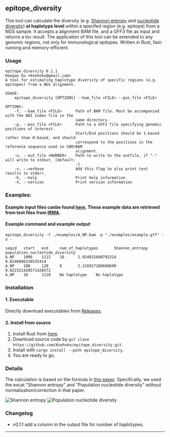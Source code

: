 ## epitope_diversity

This tool can calculate the diversity (e.g. [Shannon entropy](https://en.wikipedia.org/wiki/Entropy_(information_theory)) and [nucleotide diversity](https://en.wikipedia.org/wiki/Nucleotide_diversity)) **at haplotype level** within a specifed region (e.g. epitope) from a NGS sample. It accepts a alignment BAM file, and a GFF3 file as input and returns a tsv result. The application of this tool can be extended to any genomic regions, not only for immunological epitopes. Written in Rust, fast-running and memory-efficient.

### Usage
```
epitope_diversity 0.1.1
Haogao Gu <koohoko@gmail.com>
A tool for estimating haplotype diversity of specific regions (e.g. epitopes) from a NGS alignment.

USAGE:
    epitope_diversity [OPTIONS] --bam_file <FILE> --pos_file <FILE>

OPTIONS:
    -f, --bam_file <FILE>      Path of BAM file. Must be accompanied with the BAI index file in the
                               same directory.
    -p, --pos_file <FILE>      Path to a GFF3 file specifying genomic positions of interest.
                               Start/End positions should be 1-based rather than 0-based, and should
                               correspond to the positions in the reference sequence used in SAM/BAM
                               alignment.
    -o, --out_file <NUMBER>    Path to write to the outfile, if "-" will write to stdout. [default:
                               -]
    -v, --verbose              Add this flag to also print text results to stderr.
    -h, --help                 Print help information
    -V, --version              Print version information
```

### Examples:
#### Example input files canbe found [here](/examples/). These example data are retrieved from test files from [IRMA](https://wonder.cdc.gov/amd/flu/irma/).

#### Example command and example output
```
epitope_diversity -f ./examples/A_NP.bam -p "./examples/example.gff" -o -

seqid   start   end     num_of_haplotypes       Shannon_entropy population_nucleotide_diversity
A_NP    1096    1112    10      1.924832680792314       0.0240846338535414
A_NP    100     120     8       2.216917186688699       0.022321428571428572
A_NP    10      1110    No haplotype    No haplotype
```

### Installation
#### 1. Executable
Directly download executables from [Releases](https://github.com/Koohoko/epitope_diversity/releases).
#### 2. Install from source
1. Install Rust from [here](https://www.rust-lang.org/tools/install).
2. Download source code by `git clone https://github.com/Koohoko/epitope_diversity.git`.
3. Install with `cargo install --path epitope_diversity`.
4. You are ready to go.

### Details
The calculation is based on the formula in [this paper](https://www.sciencedirect.com/science/article/pii/S004268221630037X). Specifically, we used the excat "Shannon entropy" and "Population nucleotide diversity" without normalization/correction in that paper.

![Shannon entropy](https://ars.els-cdn.com/content/image/1-s2.0-S004268221630037X-fx4_lrg.jpg)
![Population nucleotide diversity](https://ars.els-cdn.com/content/image/1-s2.0-S004268221630037X-fx9_lrg.jpg)

### Changelog
- v0.1.1 add a column in the output file for number of haplotypes.
---
